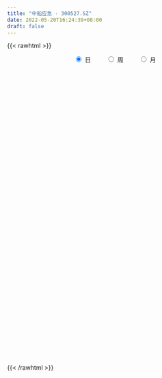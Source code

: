```yaml
---
title: "中船应急 - 300527.SZ"
date: 2022-05-20T16:24:39+08:00
draft: false
---
```

{{< rawhtml >}}
    <div style="text-align: center">
        <label style="padding: 1rem;"><input style="margin-right: .5rem" type="radio" name="period" value="D" checked onclick="period_change(this)">日</label>
        <label style="padding: 1rem;"><input style="margin-right: .5rem" type="radio" name="period" value="W" onclick="period_change(this)">周</label>
        <label style="padding: 1rem;"><input style="margin-right: .5rem" type="radio" name="period" value="M" onclick="period_change(this)">月</label>
    </div>
    <div id="chart" style="height: 700px;"></div> 
    <script type="text/javascript">
        const D_v = [158537.21,110092.96,150671.03,181411.88,141172.71,253473.24,197906.43,122071.88,116438.33,136199.61,140526.53,155583.15,134381.4,159241.99,135706.09,132761.85,144924.97,87195.95,67193.46,103650.14,194771.79,159782.62,267715.69,191867.09,273316.11,165696.26,134764.27,174484.16,247280.12,413099.27,263719.07,365114.9,268856.23,203860.09,173216.16,92841.04,124347.08,164864.93,102720.85,119090.78,96588.7,155313.51,117034.71,165255.62,129353.27,127553.72,89819.96,167273.31,122319.18,168734.8,516133.21,311048.0,435862.35,362812.82,311888.37,234576.95,156929.02,171556.05,194243.57,234063.07,153663.89,546474.9300000001,368308.99,299652.42,540278.46,411392.68,320493.72,351347.33,271026.31,281114.19,240429.41,275192.53,293632.72,306870.93,299071.71,697816.9300000001,492020.46,296154.42,371570.66,493482.49,628335.59,416444.94,413975.21,219683.84,198953.49,240200.67,327479.01,244914.3,156418.74,209665.14,115954.96,152274.24,120517.89,130251.68,147179.53,119433.47,137547.24,66716.33,109285.74,57596.22,73833.04,93988.77,69773.02,50521.61,58733.45,58373.02,55072.17,70260.01,61323.32,69525.29,48822.29,70456.28,80354.42,93566.7,109107.73,55795.7,62544.09,690076.17,1125634.3300000001,770563.61,543161.03,510768.64,508599.7,431371.89,311354.63,630784.34,589805.84,514635.1,329287.28,313620.34,313218.11,237544.63,470072.62,304210.96,346998.74,305284.64,266583.77,495531.02,281529.91,414197.44,283839.33,411337.17,292756.62,465227.87,393798.03,293778.01,224203.48,248514.21,252262.53,263096.96,281054.94,248800.37,149965.0,149762.32,154469.07,204179.79,87990.41,105690.25,583986.73,662566.76,337414.37,299518.88,255896.46,202097.4,326947.35,374197.16,461248.96,316305.75,393788.84,251046.24,348589.75,261379.71,209139.5,200815.46,159965.97,141774.84,204734.93,115889.15,135093.1,117700.28,89397.43,100037.47,107517.74,91560.82,119309.61,247338.99,155006.69,120411.38,133639.83,77018.78,86654.75,235739.27,147600.12,527905.83,322054.98,288451.78,230206.5,172217.71,163988.83,162792.75,151178.93,164594.83,170438.47,125237.69,119500.27,111745.79,157427.96,135387.22,130993.51,88762.7,101809.51,103660.67,109772.68,98105.05,93854.29,79534.28,76668.85,65554.39,69084.17,66911.65,73512.03,129015.53,126484.65,118006.48,269982.04,168183.79,158871.9,353059.33,190274.15,147946.3,125033.82,126875.12,162343.14,145975.19,105467.21,249267.28,174797.2,178333.26,114577.3,84990.82,84204.55,98542.43,120525.63,82447.17,67508.35,81227.83,76732.87,127169.88,99700.22,86321.56]
const D_histogram = [0.0,-0.0044544729,-0.0057328153,0.0033431913,-0.0038658058,0.0128643349,0.0182103282,0.0180137375,0.0079434084,0.0100248653,0.0138600378,0.0211080943,0.0243363894,0.0229123276,0.0230491614,0.0177356248,-0.0034939828,-0.0214724099,-0.0306972169,-0.0249601701,-0.0037201766,0.0114792714,0.0328995364,0.0340977136,0.0524046546,0.0548862867,0.0497400584,0.0437919191,0.0572983434,0.0866143607,0.0897139797,0.0951217133,0.063900004,0.0188496965,-0.0293649579,-0.052762503,-0.0840962053,-0.0956465956,-0.0965200254,-0.0853365367,-0.0746331189,-0.060798909,-0.0583270241,-0.0413201323,-0.0338373692,-0.0428245812,-0.0437354688,-0.0343378093,-0.0246305381,-0.0037139074,0.0377611399,0.0427194405,0.0659139444,0.07109265,0.0492296519,-0.0083321478,-0.0354550116,-0.0502930019,-0.0424987256,-0.0310415349,-0.0248382983,0.0243901837,0.0532774629,0.073523111,0.1183941229,0.15501795,0.1433560979,0.141281265,0.1105406092,0.0702122454,0.0468883728,0.0378911001,0.0312388101,0.0327156008,0.0270102042,0.063627571,0.0462117366,0.0059474054,-0.0101646849,-0.0000600027,0.0163746277,0.0052454169,-0.0462013551,-0.0773583315,-0.0907975584,-0.1056219001,-0.0973221958,-0.1085654166,-0.1146283407,-0.1353723882,-0.1415861187,-0.1546366832,-0.15051421,-0.1342247106,-0.1102189755,-0.1098256578,-0.1208115661,-0.1221240834,-0.1342571261,-0.1267031656,-0.1005352155,-0.0708629474,-0.0608098515,-0.0436585988,-0.0228579491,-0.0091045309,0.0091042428,0.0131758467,0.0119721356,0.0036687131,-0.000999634,-0.0050571153,0.008085101,0.0006679115,-0.0300972191,-0.0374389617,-0.0258001215,0.0909960225,0.2010023119,0.2622374171,0.275694242,0.2502126549,0.2132160833,0.1774755443,0.1395241012,0.1210036791,0.1006792611,0.0481512727,0.0253076389,0.0056168108,-0.0034203563,-0.0123184192,0.0004250621,-0.0026539077,0.0087680823,0.0044095369,-0.0108978637,0.0079646113,0.0134137854,0.0005668853,-0.0026538235,0.0073538044,-0.0093502181,0.0059636256,0.0207458026,0.0133127221,0.00571657,-0.0060638552,-0.0172828249,-0.0364568502,-0.0422979544,-0.0623539949,-0.0645991285,-0.0611593924,-0.0669609448,-0.0883088395,-0.0944679792,-0.0886543876,-0.034595912,0.0169522367,0.0386590189,0.0576665628,0.0502419003,0.0507754566,0.0484952533,0.0623293874,0.0796528168,0.0795664786,0.053074974,0.0323608116,0.0277670686,-0.0022830747,-0.0396883718,-0.0873105512,-0.1328974529,-0.1668579215,-0.1964760133,-0.202864827,-0.2194237627,-0.2058892608,-0.176923896,-0.1406782856,-0.1065543919,-0.0810499108,-0.0691201113,-0.0265995489,-0.0021733764,0.0089978997,0.024656848,0.0307643371,0.0400675232,0.0571764664,0.0698544148,0.1178600651,0.1271491979,0.1279874099,0.1308512184,0.1217727368,0.1054074235,0.0793489274,0.0426565195,-0.0052565308,-0.0538497406,-0.0733957717,-0.0716291448,-0.0717497483,-0.1067067387,-0.1097304844,-0.0948831897,-0.0745021481,-0.05218944,-0.0367366627,-0.0199281205,-0.021612645,-0.0194344609,-0.0161814482,-0.0187701676,-0.0114401761,-0.0091005075,-0.0042469942,0.005128282,0.0123673192,0.0287087362,0.0179244395,0.0429932325,0.051469488,0.0674913363,0.1051178438,0.1208885192,0.1161145387,0.0958964706,0.0553524652,0.0442729087,-0.0091239577,-0.0600593046,-0.1296191754,-0.1922326025,-0.1950793894,-0.1758261613,-0.1631130904,-0.1330959301,-0.1024375713,-0.0733891843,-0.046705392,-0.0227960393,-0.0037415926,0.0106413788,0.0347198364,0.052684868,0.0670326397]
const D_fast = [0.0,-0.0055680912,-0.0082796373,0.0016321671,-0.0065432815,0.0134029429,0.0233015182,0.0276083619,0.0195238849,0.0241115581,0.0314117401,0.0439368202,0.0532492126,0.0575532327,0.0634523569,0.0625727265,0.0404696232,0.0171230936,0.0002239824,-0.0002790134,0.020030936,0.0381002019,0.0677453509,0.0774679566,0.1088760612,0.125079265,0.1323680513,0.1373678918,0.165198902,0.2161685094,0.2416966233,0.2708847852,0.255638077,0.2153001935,0.1597442997,0.1231561288,0.0707983752,0.0353363361,0.0103328998,0.0001822544,-0.0077726075,-0.0091381248,-0.021247996,-0.0145711372,-0.0155477164,-0.0352410737,-0.0470858286,-0.0462726214,-0.0427229848,-0.0227348309,0.0281805014,0.0438186621,0.0834916522,0.1064435202,0.0968879351,0.0372430984,0.0012564817,-0.0261547591,-0.0289851641,-0.0252883571,-0.0252946951,0.0300313329,0.0722379778,0.1108644035,0.1853339462,0.2607122608,0.2848894332,0.3181349165,0.315029413,0.2922541106,0.2806523312,0.2811278335,0.2822852461,0.2919409369,0.2929880914,0.345512351,0.3396494506,0.3008719709,0.2822187093,0.2923083909,0.3128366782,0.3030188216,0.2400217108,0.1895251516,0.1533865351,0.1121567183,0.0961258736,0.0577412987,0.0230212894,-0.0315658551,-0.0731761153,-0.1248858506,-0.1583919299,-0.1756586081,-0.1792076169,-0.2062707136,-0.2474595135,-0.2793030517,-0.3250003759,-0.3491222068,-0.3480880605,-0.3361315293,-0.3412808963,-0.3350442932,-0.3199581308,-0.3084808453,-0.2879960109,-0.2806304454,-0.2788411226,-0.2862273668,-0.2911456224,-0.2964673825,-0.281303891,-0.2885541027,-0.326843538,-0.343545021,-0.3383562112,-0.1988110615,-0.0385541942,0.0882402652,0.1706206507,0.2076922273,0.2239996765,0.2326280236,0.2295576058,0.2412881034,0.2461335007,0.2056433305,0.1891266064,0.170839981,0.1609477248,0.1489700571,0.161819804,0.1580773572,0.1716913678,0.1684352066,0.1504033401,0.1712569679,0.1800595883,0.1673544096,0.1634702449,0.175316324,0.1562747469,0.173079497,0.1930481247,0.1889432247,0.1827762151,0.1694798261,0.1539401502,0.1256519123,0.1092363195,0.0735917802,0.0551968645,0.0433467526,0.020804964,-0.0226201406,-0.0523962751,-0.0687462804,-0.0233367829,0.032449425,0.0638209619,0.0972451466,0.1023809591,0.1156083796,0.1254519897,0.1548684706,0.1921051041,0.2119103856,0.1986876246,0.186063665,0.1884116892,0.1577907772,0.1104633871,0.04101357,-0.037797695,-0.1134726439,-0.192209739,-0.2493147595,-0.3207296359,-0.3586674492,-0.3739330584,-0.3728570194,-0.3653717237,-0.3601297202,-0.3654799486,-0.3296092734,-0.305726445,-0.292305694,-0.2704825337,-0.2566839603,-0.2373638934,-0.2059608336,-0.1758192815,-0.098348615,-0.0572721826,-0.0244371182,0.0111394949,0.0325041976,0.0424907401,0.0362694758,0.0102411978,-0.0389859852,-0.1010416302,-0.1389366041,-0.1550772634,-0.173135304,-0.2347689791,-0.2652253459,-0.2740988486,-0.272343344,-0.263077996,-0.2568093843,-0.2449828722,-0.252070558,-0.2547509891,-0.2555433385,-0.2628245998,-0.2583546523,-0.2582901106,-0.2544983459,-0.2438409992,-0.2335101321,-0.2099915311,-0.216294718,-0.1804776169,-0.1591339893,-0.1262393069,-0.0623333385,-0.0163405332,0.0079141208,0.0116701704,-0.0150357187,-0.015047048,-0.0707249038,-0.1366750769,-0.2386397415,-0.3493113192,-0.4009279535,-0.4256312657,-0.4536964674,-0.4569532897,-0.4519043237,-0.4412032327,-0.4261957885,-0.4079854456,-0.389866397,-0.3728230809,-0.3400646642,-0.3089284157,-0.277822484]
const D_slow = [0.0,-0.0011136182,-0.0025468221,-0.0017110242,-0.0026774757,0.000538608,0.0050911901,0.0095946244,0.0115804765,0.0140866929,0.0175517023,0.0228287259,0.0289128232,0.0346409051,0.0404031955,0.0448371017,0.043963606,0.0385955035,0.0309211993,0.0246811567,0.0237511126,0.0266209305,0.0348458145,0.043370243,0.0564714066,0.0701929783,0.0826279929,0.0935759727,0.1079005585,0.1295541487,0.1519826436,0.1757630719,0.1917380729,0.1964504971,0.1891092576,0.1759186318,0.1548945805,0.1309829316,0.1068529253,0.0855187911,0.0668605114,0.0516607841,0.0370790281,0.026748995,0.0182896527,0.0075835074,-0.0033503598,-0.0119348121,-0.0180924466,-0.0190209235,-0.0095806385,0.0010992216,0.0175777077,0.0353508702,0.0476582832,0.0455752462,0.0367114933,0.0241382429,0.0135135615,0.0057531777,-0.0004563968,0.0056411491,0.0189605148,0.0373412926,0.0669398233,0.1056943108,0.1415333353,0.1768536515,0.2044888038,0.2220418652,0.2337639584,0.2432367334,0.2510464359,0.2592253361,0.2659778872,0.2818847799,0.2934377141,0.2949245654,0.2923833942,0.2923683935,0.2964620505,0.2977734047,0.2862230659,0.2668834831,0.2441840935,0.2177786184,0.1934480695,0.1663067153,0.1376496301,0.1038065331,0.0684100034,0.0297508326,-0.0078777199,-0.0414338975,-0.0689886414,-0.0964450559,-0.1266479474,-0.1571789682,-0.1907432498,-0.2224190412,-0.247552845,-0.2652685819,-0.2804710448,-0.2913856945,-0.2971001817,-0.2993763145,-0.2971002538,-0.2938062921,-0.2908132582,-0.2898960799,-0.2901459884,-0.2914102672,-0.289388992,-0.2892220141,-0.2967463189,-0.3061060593,-0.3125560897,-0.2898070841,-0.2395565061,-0.1739971518,-0.1050735913,-0.0425204276,0.0107835932,0.0551524793,0.0900335046,0.1202844244,0.1454542396,0.1574920578,0.1638189675,0.1652231702,0.1643680811,0.1612884763,0.1613947419,0.1607312649,0.1629232855,0.1640256697,0.1613012038,0.1632923566,0.166645803,0.1667875243,0.1661240684,0.1679625195,0.165624965,0.1671158714,0.1723023221,0.1756305026,0.1770596451,0.1755436813,0.1712229751,0.1621087625,0.1515342739,0.1359457752,0.119795993,0.1045061449,0.0877659088,0.0656886989,0.0420717041,0.0199081072,0.0112591292,0.0154971883,0.0251619431,0.0395785838,0.0521390588,0.064832923,0.0769567363,0.0925390832,0.1124522874,0.132343907,0.1456126505,0.1537028534,0.1606446206,0.1600738519,0.1501517589,0.1283241211,0.0950997579,0.0533852776,0.0042662742,-0.0464499325,-0.1013058732,-0.1527781884,-0.1970091624,-0.2321787338,-0.2588173318,-0.2790798095,-0.2963598373,-0.3030097245,-0.3035530686,-0.3013035937,-0.2951393817,-0.2874482974,-0.2774314166,-0.2631373,-0.2456736963,-0.21620868,-0.1844213806,-0.1524245281,-0.1197117235,-0.0892685393,-0.0629166834,-0.0430794515,-0.0324153217,-0.0337294544,-0.0471918895,-0.0655408325,-0.0834481186,-0.1013855557,-0.1280622404,-0.1554948615,-0.1792156589,-0.1978411959,-0.2108885559,-0.2200727216,-0.2250547517,-0.230457913,-0.2353165282,-0.2393618903,-0.2440544322,-0.2469144762,-0.2491896031,-0.2502513516,-0.2489692812,-0.2458774513,-0.2387002673,-0.2342191574,-0.2234708493,-0.2106034773,-0.1937306432,-0.1674511823,-0.1372290525,-0.1082004178,-0.0842263002,-0.0703881839,-0.0593199567,-0.0616009461,-0.0766157723,-0.1090205661,-0.1570787167,-0.2058485641,-0.2498051044,-0.290583377,-0.3238573595,-0.3494667524,-0.3678140485,-0.3794903965,-0.3851894063,-0.3861248044,-0.3834644597,-0.3747845006,-0.3616132836,-0.3448551237]
const D_data = [['2021-05-11', 8.5828, 8.8123, 8.5529, 8.8323],['2021-05-12', 8.7525, 8.7425, 8.6327, 8.8024],['2021-05-13', 8.6826, 8.7624, 8.6427, 8.9421],['2021-05-14', 8.7624, 8.9121, 8.6726, 8.992],['2021-05-17', 8.9121, 8.7125, 8.7026, 9.0419],['2021-05-18', 8.7026, 9.0419, 8.6427, 9.1517],['2021-05-19', 9.0119, 8.972, 8.9421, 9.2415],['2021-05-20', 8.9121, 8.9321, 8.8622, 9.0918],['2021-05-21', 8.982, 8.7924, 8.7325, 9.0119],['2021-05-24', 8.8822, 8.9321, 8.8423, 9.1018],['2021-05-25', 8.9022, 8.982, 8.7824, 9.0718],['2021-05-26', 8.982, 9.0718, 8.9421, 9.1716],['2021-05-27', 9.0618, 9.0718, 9.002, 9.1117],['2021-05-28', 9.0618, 9.0419, 9.002, 9.2215],['2021-05-31', 9.0119, 9.0818, 8.8622, 9.1117],['2021-06-01', 9.0519, 9.0219, 8.982, 9.1916],['2021-06-02', 8.992, 8.7624, 8.6926, 9.0419],['2021-06-03', 8.7924, 8.6926, 8.6826, 8.8423],['2021-06-04', 8.6826, 8.7125, 8.6527, 8.7824],['2021-06-07', 8.7225, 8.8722, 8.7026, 9.0119],['2021-06-08', 8.8622, 9.1317, 8.8024, 9.1816],['2021-06-09', 9.1517, 9.1616, 9.0319, 9.2215],['2021-06-10', 9.1317, 9.3612, 9.0718, 9.5209],['2021-06-11', 9.2814, 9.2016, 9.1716, 9.4411],['2021-06-15', 9.1417, 9.5109, 9.0419, 9.6606],['2021-06-16', 9.461, 9.4211, 9.3413, 9.5808],['2021-06-17', 9.3912, 9.3712, 9.2215, 9.5309],['2021-06-18', 9.3113, 9.3812, 9.2814, 9.6107],['2021-06-21', 9.3413, 9.7006, 9.3313, 9.7205],['2021-06-22', 9.6507, 10.0898, 9.491, 10.4291],['2021-06-23', 9.9401, 9.9401, 9.8503, 10.1397],['2021-06-24', 9.9201, 10.0898, 9.8802, 10.469],['2021-06-25', 9.96, 9.6507, 9.5209, 9.98],['2021-06-28', 9.3313, 9.3313, 9.2016, 9.4211],['2021-06-29', 9.3413, 9.0618, 9.002, 9.4211],['2021-06-30', 9.0718, 9.1716, 9.0618, 9.2115],['2021-07-01', 9.1916, 8.8922, 8.8922, 9.2415],['2021-07-02', 9.1716, 8.972, 8.9521, 9.4111],['2021-07-05', 8.7525, 9.0119, 8.7026, 9.0419],['2021-07-06', 8.982, 9.1317, 8.8922, 9.2315],['2021-07-07', 9.0818, 9.1317, 9.0319, 9.2115],['2021-07-08', 9.0818, 9.1916, 9.0718, 9.3612],['2021-07-09', 9.1317, 9.0519, 9.0119, 9.1417],['2021-07-12', 9.1616, 9.2515, 9.1417, 9.3213],['2021-07-13', 9.2515, 9.1716, 9.0319, 9.2714],['2021-07-14', 9.0818, 8.9321, 8.9022, 9.1217],['2021-07-15', 8.9022, 8.972, 8.8423, 9.0718],['2021-07-16', 8.9321, 9.0918, 8.8024, 9.2115],['2021-07-19', 9.0818, 9.1217, 9.0419, 9.1916],['2021-07-20', 9.0618, 9.3313, 9.0419, 9.3313],['2021-07-21', 9.95, 9.77, 9.68, 10.25],['2021-07-22', 9.68, 9.47, 9.45, 9.95],['2021-07-23', 9.52, 9.82, 9.42, 10.12],['2021-07-26', 9.9, 9.73, 9.64, 10.09],['2021-07-27', 9.71, 9.4, 9.3, 9.78],['2021-07-28', 9.33, 8.76, 8.63, 9.4],['2021-07-29', 8.87, 8.9, 8.78, 9.01],['2021-07-30', 8.87, 8.91, 8.76, 8.99],['2021-08-02', 8.88, 9.14, 8.77, 9.2],['2021-08-03', 9.08, 9.21, 9.04, 9.5],['2021-08-04', 9.21, 9.17, 9.15, 9.35],['2021-08-05', 9.27, 9.86, 9.23, 10.08],['2021-08-06', 9.79, 9.85, 9.69, 10.13],['2021-08-09', 9.82, 9.93, 9.75, 10.12],['2021-08-10', 9.93, 10.5, 9.85, 10.76],['2021-08-11', 10.48, 10.74, 10.34, 10.79],['2021-08-12', 10.62, 10.34, 10.26, 10.68],['2021-08-13', 10.44, 10.56, 10.34, 10.96],['2021-08-16', 10.42, 10.24, 10.14, 10.73],['2021-08-17', 10.31, 10.03, 9.97, 10.43],['2021-08-18', 10.03, 10.15, 9.93, 10.36],['2021-08-19', 10.15, 10.31, 9.97, 10.51],['2021-08-20', 10.3, 10.36, 10.01, 10.64],['2021-08-23', 10.34, 10.51, 10.26, 10.66],['2021-08-24', 10.56, 10.47, 10.01, 10.56],['2021-08-25', 10.54, 11.16, 10.26, 11.5],['2021-08-26', 10.88, 10.62, 10.55, 11.03],['2021-08-27', 10.48, 10.24, 10.2, 10.67],['2021-08-30', 10.33, 10.43, 10.28, 10.95],['2021-08-31', 10.51, 10.78, 10.21, 11.17],['2021-09-01', 10.79, 10.98, 10.61, 11.46],['2021-09-02', 10.82, 10.7, 10.38, 10.9],['2021-09-03', 10.47, 10.05, 9.97, 10.67],['2021-09-06', 10.07, 10.07, 9.83, 10.1],['2021-09-07', 10.04, 10.14, 9.93, 10.18],['2021-09-08', 10.11, 10.0, 9.99, 10.25],['2021-09-09', 9.92, 10.22, 9.86, 10.33],['2021-09-10', 10.12, 9.91, 9.88, 10.18],['2021-09-13', 9.84, 9.86, 9.76, 10.03],['2021-09-14', 9.83, 9.52, 9.49, 9.94],['2021-09-15', 9.55, 9.53, 9.41, 9.6],['2021-09-16', 9.55, 9.28, 9.28, 9.66],['2021-09-17', 9.33, 9.35, 9.13, 9.43],['2021-09-22', 9.13, 9.44, 9.12, 9.59],['2021-09-23', 9.46, 9.54, 9.41, 9.62],['2021-09-24', 9.5, 9.21, 9.21, 9.54],['2021-09-27', 9.3, 8.93, 8.71, 9.34],['2021-09-28', 8.93, 8.9, 8.87, 9.02],['2021-09-29', 8.8, 8.6, 8.52, 8.88],['2021-09-30', 8.65, 8.7, 8.65, 8.78],['2021-10-08', 8.72, 8.9, 8.72, 9.08],['2021-10-11', 8.92, 8.99, 8.85, 9.1],['2021-10-12', 8.95, 8.76, 8.67, 8.95],['2021-10-13', 8.79, 8.84, 8.67, 8.86],['2021-10-14', 8.84, 8.92, 8.79, 8.94],['2021-10-15', 8.88, 8.87, 8.84, 9.0],['2021-10-18', 8.87, 8.97, 8.84, 8.99],['2021-10-19', 8.96, 8.82, 8.79, 8.96],['2021-10-20', 8.83, 8.73, 8.65, 8.83],['2021-10-21', 8.71, 8.58, 8.56, 8.77],['2021-10-22', 8.57, 8.55, 8.54, 8.74],['2021-10-25', 8.47, 8.49, 8.26, 8.51],['2021-10-26', 8.49, 8.69, 8.42, 8.72],['2021-10-27', 8.65, 8.41, 8.39, 8.83],['2021-10-28', 8.3, 7.96, 7.92, 8.37],['2021-10-29', 8.01, 8.08, 7.88, 8.09],['2021-11-01', 8.11, 8.26, 8.1, 8.33],['2021-11-02', 8.31, 9.91, 8.31, 9.91],['2021-11-03', 10.01, 10.52, 9.71, 10.94],['2021-11-04', 10.17, 10.53, 10.11, 10.74],['2021-11-05', 10.52, 10.33, 10.21, 10.62],['2021-11-08', 9.99, 10.01, 9.75, 10.23],['2021-11-09', 10.02, 9.88, 9.83, 10.15],['2021-11-10', 9.86, 9.86, 9.61, 10.07],['2021-11-11', 9.73, 9.77, 9.62, 9.83],['2021-11-12', 9.84, 9.98, 9.59, 10.3],['2021-11-15', 10.0, 9.96, 9.95, 10.52],['2021-11-16', 9.97, 9.44, 9.4, 10.12],['2021-11-17', 9.4, 9.66, 9.3, 9.71],['2021-11-18', 9.6, 9.62, 9.56, 9.91],['2021-11-19', 9.78, 9.7, 9.62, 9.89],['2021-11-22', 9.78, 9.67, 9.59, 9.85],['2021-11-23', 9.67, 9.97, 9.57, 10.12],['2021-11-24', 9.97, 9.82, 9.78, 10.16],['2021-11-25', 9.75, 10.05, 9.72, 10.09],['2021-11-26', 9.98, 9.9, 9.89, 10.27],['2021-11-29', 9.63, 9.73, 9.55, 10.04],['2021-11-30', 9.7, 10.19, 9.69, 10.3],['2021-12-01', 10.11, 10.12, 10.0, 10.23],['2021-12-02', 10.04, 9.9, 9.88, 10.58],['2021-12-03', 9.84, 10.0, 9.84, 10.29],['2021-12-06', 9.9, 10.21, 9.66, 10.48],['2021-12-07', 10.15, 9.88, 9.78, 10.29],['2021-12-08', 9.94, 10.3, 9.78, 10.5],['2021-12-09', 10.35, 10.41, 10.16, 10.58],['2021-12-10', 10.28, 10.19, 10.06, 10.37],['2021-12-13', 10.13, 10.18, 10.03, 10.26],['2021-12-14', 10.2, 10.1, 10.02, 10.34],['2021-12-15', 10.0, 10.06, 9.97, 10.38],['2021-12-16', 10.03, 9.88, 9.85, 10.14],['2021-12-17', 9.91, 9.97, 9.83, 10.35],['2021-12-20', 9.92, 9.7, 9.66, 10.11],['2021-12-21', 9.74, 9.83, 9.62, 9.84],['2021-12-22', 9.77, 9.87, 9.66, 9.87],['2021-12-23', 9.85, 9.71, 9.7, 9.91],['2021-12-24', 9.74, 9.39, 9.3, 9.75],['2021-12-27', 9.36, 9.44, 9.31, 9.49],['2021-12-28', 9.43, 9.52, 9.37, 9.53],['2021-12-29', 9.9, 10.24, 9.84, 10.34],['2021-12-30', 10.12, 10.49, 10.06, 10.86],['2021-12-31', 10.78, 10.34, 10.34, 10.79],['2022-01-04', 10.4, 10.46, 10.38, 10.66],['2022-01-05', 10.51, 10.21, 10.06, 10.58],['2022-01-06', 10.19, 10.34, 10.1, 10.45],['2022-01-07', 10.32, 10.35, 10.22, 10.67],['2022-01-10', 10.35, 10.64, 10.23, 10.76],['2022-01-11', 10.5, 10.84, 10.49, 10.88],['2022-01-12', 10.75, 10.75, 10.56, 10.88],['2022-01-13', 10.88, 10.42, 10.11, 10.95],['2022-01-14', 10.28, 10.42, 10.25, 10.67],['2022-01-17', 10.5, 10.6, 10.2, 10.73],['2022-01-18', 10.56, 10.22, 10.13, 10.58],['2022-01-19', 10.11, 9.95, 9.81, 10.25],['2022-01-20', 10.01, 9.56, 9.52, 10.01],['2022-01-21', 9.56, 9.26, 9.22, 9.63],['2022-01-24', 9.26, 9.08, 9.03, 9.37],['2022-01-25', 9.11, 8.82, 8.81, 9.4],['2022-01-26', 8.95, 8.85, 8.75, 8.95],['2022-01-27', 8.75, 8.48, 8.45, 8.87],['2022-01-28', 8.53, 8.66, 8.49, 8.81],['2022-02-07', 8.9, 8.79, 8.72, 8.94],['2022-02-08', 8.79, 8.9, 8.73, 8.92],['2022-02-09', 8.91, 8.93, 8.88, 8.98],['2022-02-10', 8.93, 8.87, 8.82, 8.95],['2022-02-11', 8.88, 8.7, 8.61, 8.89],['2022-02-14', 8.66, 9.15, 8.65, 9.5],['2022-02-15', 9.0, 9.05, 8.92, 9.08],['2022-02-16', 8.96, 8.94, 8.83, 8.97],['2022-02-17', 8.88, 9.04, 8.86, 9.16],['2022-02-18', 8.96, 8.96, 8.87, 8.97],['2022-02-21', 8.94, 9.03, 8.94, 9.06],['2022-02-22', 9.12, 9.2, 9.09, 9.48],['2022-02-23', 9.03, 9.24, 9.03, 9.32],['2022-02-24', 9.21, 9.89, 9.16, 10.11],['2022-02-25', 9.6, 9.63, 9.45, 9.72],['2022-02-28', 9.76, 9.63, 9.6, 10.09],['2022-03-01', 9.5, 9.75, 9.41, 9.88],['2022-03-02', 9.7, 9.67, 9.57, 9.82],['2022-03-03', 9.71, 9.59, 9.53, 9.75],['2022-03-04', 9.5, 9.42, 9.35, 9.68],['2022-03-07', 9.4, 9.16, 9.1, 9.54],['2022-03-08', 9.21, 8.8, 8.72, 9.26],['2022-03-09', 8.87, 8.5, 8.09, 8.89],['2022-03-10', 8.66, 8.62, 8.59, 8.77],['2022-03-11', 8.58, 8.77, 8.45, 8.78],['2022-03-14', 8.69, 8.68, 8.66, 8.97],['2022-03-15', 8.7, 8.06, 8.05, 8.71],['2022-03-16', 8.24, 8.25, 7.85, 8.3],['2022-03-17', 8.41, 8.4, 8.32, 8.54],['2022-03-18', 8.33, 8.47, 8.31, 8.52],['2022-03-21', 8.4, 8.53, 8.38, 8.55],['2022-03-22', 8.53, 8.48, 8.43, 8.63],['2022-03-23', 8.49, 8.53, 8.42, 8.64],['2022-03-24', 8.46, 8.29, 8.28, 8.47],['2022-03-25', 8.31, 8.29, 8.28, 8.51],['2022-03-28', 8.21, 8.27, 8.05, 8.31],['2022-03-29', 8.3, 8.15, 8.1, 8.37],['2022-03-30', 8.16, 8.24, 8.13, 8.26],['2022-03-31', 8.24, 8.16, 8.15, 8.27],['2022-04-01', 8.15, 8.17, 8.08, 8.2],['2022-04-06', 8.17, 8.23, 8.15, 8.27],['2022-04-07', 8.22, 8.22, 8.13, 8.45],['2022-04-08', 8.24, 8.38, 8.17, 8.43],['2022-04-11', 8.36, 8.04, 7.99, 8.36],['2022-04-12', 7.97, 8.52, 7.91, 9.0],['2022-04-13', 8.53, 8.41, 8.37, 8.63],['2022-04-14', 8.43, 8.59, 8.43, 8.75],['2022-04-15', 8.46, 9.05, 8.45, 9.3],['2022-04-18', 8.8, 8.99, 8.73, 9.07],['2022-04-19', 8.89, 8.84, 8.67, 8.96],['2022-04-20', 8.8, 8.65, 8.64, 8.9],['2022-04-21', 8.6, 8.28, 8.22, 8.75],['2022-04-22', 8.31, 8.54, 8.2, 8.88],['2022-04-25', 8.25, 7.84, 7.82, 8.35],['2022-04-26', 7.81, 7.55, 7.5, 7.99],['2022-04-27', 7.0, 6.9, 6.09, 7.03],['2022-04-28', 6.82, 6.48, 6.4, 6.9],['2022-04-29', 6.56, 6.87, 6.53, 6.97],['2022-05-05', 6.89, 7.01, 6.81, 7.13],['2022-05-06', 6.88, 6.84, 6.8, 7.0],['2022-05-09', 6.78, 7.01, 6.78, 7.15],['2022-05-10', 6.96, 7.04, 6.9, 7.07],['2022-05-11', 7.08, 7.06, 7.04, 7.25],['2022-05-12', 7.0, 7.08, 6.98, 7.18],['2022-05-13', 7.11, 7.1, 7.04, 7.16],['2022-05-16', 7.13, 7.09, 7.05, 7.22],['2022-05-17', 7.08, 7.07, 7.0, 7.12],['2022-05-18', 7.1, 7.26, 7.07, 7.33],['2022-05-19', 7.14, 7.28, 7.1, 7.33],['2022-05-20', 7.35, 7.32, 7.23, 7.39]]
const W_v = [157960.86,286427.68,155426.32,105794.91,128617.95,138217.41,141873.2,118791.17,203908.6,198887.68,107408.26,325281.36,848405.2000000001,581896.8200000001,273668.13,242994.0,159804.3,151940.59,153282.49,111667.68,97386.34,86280.1,66118.7,52854.65,51291.37,29288.14,41420.9,46059.76,49392.21,43508.27,111473.38,21849.3,8539.94,129641.97,63004.51,188160.38,118740.23,205045.77,161006.84,142045.13,165669.52,156565.07,41995.35,86168.79,60288.72,78554.92,108275.76,89721.16,191964.5,135416.75,261179.31,173052.33,177903.19,177107.85,210703.66,269928.77,356121.62,311671.14,197381.17,177488.92,1904273.0,1788229.3199999998,1388007.8599999999,633080.04,752695.66,730710.99,799656.51,766002.9700000001,735757.1899999999,825751.6,638511.6799999999,390053.01,450319.42,299364.62,324254.59,277424.09,345020.58,699900.2999999999,328023.35,234252.35,181299.11,373694.08,955133.8800000001,1073420.8500000001,1172405.24,1346390.0800000001,767741.5699999999,2830570.54,2385875.9500000002,3452949.4800000004,2494060.02,1417677.7,426523.43,1780624.29,1438535.04,1212733.5,1096745.5800000001,889828.88,787080.8500000001,758489.8099999999,816764.1699999999,2713093.3300000001,2100218.29,2308976.75,1379504.22,1426935.79,1270189.3700000001,1651735.3599999999,1566003.9700000002,2473813.25,1975747.1699999999,1041254.2999999999,766290.1599999999,772975.5,83891.93,391754.9,653997.47,525902.0399999999,453751.14,493823.74,351883.4399999999,582448.87,598325.42,553502.34,459119.25,612518.02,286288.47,321498.65,1430288.9300000002,627047.7400000001,569268.05,896481.7499999999,558040.62,1035057.48,1368463.04,693199.5900000001,730198.5900000001,510569.9,440483.79,843064.8399999999,949077.72,533980.23,877488.55,435944.11,227649.2,645354.87,590289.78,207059.74,349527.14,267250.93,489220.11,316879.26,1032473.87,1855087.9299999999,1918679.8299999998,1737827.1000000001,1053331.9199999999,1349779.1600000001,1599859.3299999998,1248226.8099999998,1399624.6499999999,2124675.0,2429354.98,1115682.3500000001,2000103.7399999998,2070879.6899999999,1058546.96,3681722.3999999994,2688141.1399999997,2406790.23,2150435.1400000001,1484853.01,1295916.45,1881732.78,1257410.6199999999,1209811.3400000001,908947.2400000001,1039689.95,793237.2000000001,1288047.4300000002,1232946.99,736777.41,577412.6,478343.98,226521.3,180556.32,632452.3800000001,489311.09,381427.64,605779.2,481085.91,550047.7000000001,767061.1499999999,599539.0600000001,999337.0900000001,491570.99,252863.59,712529.62,831062.5899999999,725932.6800000001,567782.3200000001,917787.33,748260.8,1558069.5899999999,759129.3,590748.55,679255.88,1554097.54,1237763.21,1496754.45,1923164.6099999999,1361395.1599999999,2091934.45,2323808.8899999997,1231231.3100000001,754830.9700000001,396864.6799999999,371145.53,73833.04,331389.8700000001,305003.08,409280.83,3191979.2300000004,2392879.1999999997,2060566.6699999999,1664111.5899999999,1741681.47,1856897.7000000002,1269132.1199999999,907176.55,1777648.52,1084460.0899999999,1796586.9500000002,1179890.3899999999,715192.3,507823.07,733415.67,1319954.95,1017657.5699999999,730950.1899999999,624317.1799999999,507202.2,357753.34,329012.21,1068103.54,752472.5299999999,853840.1400000001,199568.12,453228.13,471152.36]
const W_histogram = [0.0,0.00234849,-0.0695898097,-0.0896969903,-0.1113628719,-0.1248814365,-0.0933011507,-0.0792754212,-0.0354532685,-0.0044257366,0.0068891384,0.0603653538,0.2391859573,0.3595834199,0.4661491131,0.5241092298,0.503005357,0.527100314,0.4358703568,0.352797362,0.2656114239,0.1848478352,0.1310929321,0.0621582189,-0.0003872238,-0.0512704858,-0.1149193655,-0.1617962823,-0.1596989423,-0.1784267175,-0.2135158399,-0.2390605859,-0.2399295638,-0.1837242345,-0.1265460593,-0.0704587544,-0.049775526,0.0529688766,0.1270188811,0.1395752594,0.1700928475,0.0979445333,0.0066854352,-0.0608507951,-0.1273249794,-0.1654908014,-0.2245001465,-0.2809199843,-0.4077810969,-0.5258202467,-0.5474063813,-0.5467209109,-0.5054409187,-0.4887537594,-0.4533481497,-0.5111450632,-0.5014963238,-0.4937303653,-0.4652388261,-0.4163277584,-0.2351711214,-0.0926667919,0.0038206318,0.0397677012,0.0218691918,-0.0028590331,-0.0208840411,-0.010708835,0.0033139789,0.0492680828,0.0503713428,0.0492151649,0.0714163238,0.0760558294,0.0862150635,0.0900300194,0.1251756863,0.1633062409,0.1658241121,0.158229566,0.1576465988,0.1702044767,0.2196149969,0.270270918,0.2936172736,0.343353341,0.3687089818,0.5914943524,0.9425541797,0.9878639109,1.012439137,0.8122046576,0.6267962053,0.5007335208,0.3332039289,0.2251810656,0.1438679348,-0.0620375367,-0.1535129919,-0.1947582408,-0.2442826791,-0.0615879318,-0.0560284898,0.0147597894,0.048167875,-0.0296894686,-0.0635937289,-0.0438207479,-0.0161847844,0.0831185929,0.1467949446,0.1386089987,0.1147930492,-0.0331128769,-0.143970357,-0.2260989141,-0.3389048282,-0.3980100753,-0.4436572844,-0.4411593001,-0.4394616947,-0.3876646872,-0.3222269526,-0.2834185991,-0.2391215923,-0.2014386707,-0.1898009729,-0.1405288651,-0.0661081919,-0.0401873745,-0.0280891254,-0.1022973762,-0.1570503571,-0.1333354904,-0.1951204491,-0.1838858692,-0.2003037938,-0.2563044482,-0.2832747464,-0.2657902535,-0.206738776,-0.1822174968,-0.110150181,-0.104159305,-0.079154986,-0.0312639375,-0.0249655491,-0.0112503605,0.0140591782,0.0255318342,0.0448710527,0.0718411125,0.1370523777,0.2288642584,0.2511382056,0.3032323906,0.2674213147,0.276493855,0.2775696597,0.2665752296,0.2823755165,0.2969376612,0.2073859458,0.1555126167,0.1665578749,0.3262682333,0.4566773861,0.4895086029,0.3876458961,0.2281074454,0.1249738889,0.0253713725,-0.0541164487,-0.0740316716,-0.1171771023,-0.168531274,-0.2429694948,-0.279021083,-0.2910331691,-0.303239046,-0.3346187538,-0.3475862711,-0.3736555741,-0.4197265672,-0.4240168317,-0.3728997042,-0.3162745686,-0.2444302906,-0.2127472068,-0.1475450167,-0.0962604361,-0.077827884,-0.0317313517,0.0191749942,0.0550930274,0.0573167156,0.0789409592,0.1196823631,0.1362507402,0.1600503291,0.1498258551,0.1707050158,0.1898441739,0.2121939405,0.1743889007,0.1488764087,0.1295140284,0.1586519362,0.1117537312,0.1374640136,0.192344743,0.2041195381,0.192899298,0.1629475058,0.125644755,0.0586002489,0.0030986276,-0.0658782485,-0.0942245802,-0.1100818181,-0.1355360951,-0.1749349904,-0.0470259894,0.0132244145,0.03234639,0.0552462125,0.0728057862,0.091675344,0.0840026124,0.0369300873,0.0651870089,0.0790405156,0.0867889275,0.0116110638,-0.0758910073,-0.125514374,-0.1344688049,-0.0909916049,-0.072882577,-0.0995367911,-0.1302874332,-0.1540385666,-0.1679773248,-0.1535925004,-0.0925028856,-0.0804360421,-0.1735734458,-0.2227118393,-0.2226818619,-0.1938808432]
const W_fast = [0.0,0.0029356125,-0.0864001396,-0.1289315678,-0.1784381674,-0.2231770911,-0.214922093,-0.2207152188,-0.1857563832,-0.1558352854,-0.1427981258,-0.074230572,0.1643865209,0.3746798384,0.5977828099,0.7867702341,0.8914177005,1.0472877361,1.065025368,1.0701517137,1.0493686316,1.0148170017,0.9938353316,0.9404401731,0.8777979245,0.8140970411,0.72171832,0.6343923326,0.596564937,0.5332304825,0.4447624,0.3594525075,0.2986011387,0.3088754094,0.3344170698,0.3728896861,0.381129033,0.4971156548,0.6029203795,0.6503705726,0.7234113726,0.6757491918,0.5861614525,0.5034125233,0.4051070943,0.3255685718,0.2104341902,0.0837843563,-0.1450220305,-0.394516242,-0.5529539719,-0.6889487293,-0.7740289668,-0.8795302472,-0.957461675,-1.1430448543,-1.2587701958,-1.3744368287,-1.462254996,-1.5174258679,-1.3950620112,-1.2757243798,-1.1782817981,-1.1323928034,-1.1448240148,-1.170266998,-1.1935130162,-1.1860150189,-1.1711637102,-1.1128925857,-1.0991964899,-1.0880488766,-1.0479936368,-1.0243401738,-0.9926271738,-0.9663047131,-0.8998651247,-0.8209080098,-0.7769341106,-0.7449712652,-0.7061425828,-0.6510335856,-0.5467193162,-0.4284956656,-0.3317449916,-0.196170589,-0.0786377028,0.292021256,0.8787196282,1.1709953371,1.4486803474,1.4514970324,1.4227876314,1.4219083272,1.3376797175,1.2859521206,1.2406059735,1.0191911178,0.8893374147,0.7994026055,0.6888074974,0.8561052618,0.8476575813,0.9221358079,0.9675858623,0.8823061515,0.8325034589,0.841321253,0.8649110204,0.9849940459,1.0853691337,1.1118354375,1.1167177503,0.960533605,0.8136835356,0.67503025,0.4774981289,0.3188903629,0.1623288328,0.054536992,-0.0536308262,-0.0987499906,-0.1138689941,-0.1459152904,-0.1613986816,-0.1740754277,-0.2098879731,-0.1957480817,-0.1378544564,-0.1219804827,-0.1169045148,-0.2166871097,-0.3107026799,-0.3203216858,-0.4308867568,-0.4656236442,-0.5321175173,-0.6521942837,-0.7499832685,-0.7989463389,-0.7915795555,-0.8126126505,-0.7680828799,-0.7881318302,-0.7829162576,-0.7428411935,-0.7427841924,-0.7318815939,-0.7030572606,-0.6852016461,-0.6546446645,-0.6097143265,-0.5102399669,-0.3612120216,-0.276153523,-0.1482512403,-0.1172069876,-0.0390109835,0.031457236,0.0871066134,0.1735007795,0.2622973395,0.2245921105,0.2115969356,0.2642816625,0.5055590792,0.7501375786,0.9053459461,0.9003947133,0.7978831239,0.7259930397,0.6327333664,0.539716433,0.5012932922,0.428853586,0.3353665958,0.2001860012,0.0943791422,0.0096087639,-0.0784068745,-0.1934412708,-0.2933053559,-0.4127885524,-0.5637911873,-0.6740856598,-0.7161934583,-0.7386369648,-0.7279002594,-0.7494039773,-0.7210880415,-0.6938685699,-0.6948929888,-0.6567292944,-0.6010291999,-0.5513379099,-0.5347850428,-0.4934255594,-0.4227635647,-0.3721325026,-0.3083203314,-0.2810883416,-0.2175329269,-0.1509327254,-0.0755344737,-0.0697422882,-0.0580356781,-0.0450195513,0.0237813406,0.0048215683,0.0648978542,0.1678647693,0.230669449,0.2676740334,0.2784591176,0.2725675555,0.2201731116,0.1654461472,0.079999709,0.0280972323,-0.0152804602,-0.0746187609,-0.1577514039,-0.0415989001,0.0219576074,0.0491661804,0.085877556,0.1216385762,0.1634269701,0.1767548915,0.1389148882,0.1834685621,0.2170821976,0.2465278414,0.1742527437,0.0677779207,-0.0132240394,-0.0557956715,-0.0350663728,-0.0351779892,-0.086716401,-0.1500389015,-0.2122996764,-0.2682327659,-0.2922460666,-0.2542821732,-0.2623243403,-0.3988551054,-0.5036714587,-0.5593119468,-0.5789811389]
const W_slow = [0.0,0.0005871225,-0.0168103299,-0.0392345775,-0.0670752955,-0.0982956546,-0.1216209423,-0.1414397976,-0.1503031147,-0.1514095488,-0.1496872642,-0.1345959258,-0.0747994364,0.0150964185,0.1316336968,0.2626610042,0.3884123435,0.520187422,0.6291550112,0.7173543517,0.7837572077,0.8299691665,0.8627423995,0.8782819542,0.8781851483,0.8653675269,0.8366376855,0.7961886149,0.7562638793,0.7116572,0.65827824,0.5985130935,0.5385307025,0.4925996439,0.4609631291,0.4433484405,0.430904559,0.4441467781,0.4759014984,0.5107953132,0.5533185251,0.5778046585,0.5794760173,0.5642633185,0.5324320736,0.4910593733,0.4349343367,0.3647043406,0.2627590664,0.1313040047,-0.0055475906,-0.1422278184,-0.268588048,-0.3907764879,-0.5041135253,-0.6318997911,-0.757273872,-0.8807064634,-0.9970161699,-1.1010981095,-1.1598908899,-1.1830575878,-1.1821024299,-1.1721605046,-1.1666932066,-1.1674079649,-1.1726289752,-1.1753061839,-1.1744776892,-1.1621606685,-1.1495678328,-1.1372640415,-1.1194099606,-1.1003960032,-1.0788422374,-1.0563347325,-1.0250408109,-0.9842142507,-0.9427582227,-0.9032008312,-0.8637891815,-0.8212380623,-0.7663343131,-0.6987665836,-0.6253622652,-0.53952393,-0.4473466845,-0.2994730964,-0.0638345515,0.1831314262,0.4362412105,0.6392923749,0.7959914262,0.9211748064,1.0044757886,1.060771055,1.0967380387,1.0812286545,1.0428504065,0.9941608463,0.9330901766,0.9176931936,0.9036860711,0.9073760185,0.9194179873,0.9119956201,0.8960971879,0.8851420009,0.8810958048,0.901875453,0.9385741892,0.9732264388,1.0019247011,0.9936464819,0.9576538926,0.9011291641,0.8164029571,0.7169004382,0.6059861172,0.4956962921,0.3858308685,0.2889146966,0.2083579585,0.1375033087,0.0777229106,0.027363243,-0.0200870002,-0.0552192165,-0.0717462645,-0.0817931081,-0.0888153895,-0.1143897335,-0.1536523228,-0.1869861954,-0.2357663077,-0.281737775,-0.3318137234,-0.3958898355,-0.4667085221,-0.5331560855,-0.5848407795,-0.6303951537,-0.6579326989,-0.6839725252,-0.7037612717,-0.711577256,-0.7178186433,-0.7206312334,-0.7171164389,-0.7107334803,-0.6995157171,-0.681555439,-0.6472923446,-0.59007628,-0.5272917286,-0.4514836309,-0.3846283023,-0.3155048385,-0.2461124236,-0.1794686162,-0.1088747371,-0.0346403218,0.0172061647,0.0560843189,0.0977237876,0.1792908459,0.2934601925,0.4158373432,0.5127488172,0.5697756786,0.6010191508,0.6073619939,0.5938328817,0.5753249638,0.5460306882,0.5038978697,0.443155496,0.3734002253,0.300641933,0.2248321715,0.141177483,0.0542809153,-0.0391329783,-0.1440646201,-0.250068828,-0.3432937541,-0.4223623962,-0.4834699689,-0.5366567706,-0.5735430247,-0.5976081338,-0.6170651048,-0.6249979427,-0.6202041941,-0.6064309373,-0.5921017584,-0.5723665186,-0.5424459278,-0.5083832428,-0.4683706605,-0.4309141967,-0.3882379428,-0.3407768993,-0.2877284142,-0.244131189,-0.2069120868,-0.1745335797,-0.1348705956,-0.1069321629,-0.0725661595,-0.0244799737,0.0265499108,0.0747747353,0.1155116118,0.1469228005,0.1615728627,0.1623475196,0.1458779575,0.1223218125,0.0948013579,0.0609173342,0.0171835866,0.0054270892,0.0087331928,0.0168197904,0.0306313435,0.04883279,0.071751626,0.0927522791,0.101984801,0.1182815532,0.1380416821,0.1597389139,0.1626416799,0.143668928,0.1122903346,0.0786731333,0.0559252321,0.0377045879,0.0128203901,-0.0197514682,-0.0582611099,-0.1002554411,-0.1386535662,-0.1617792876,-0.1818882981,-0.2252816596,-0.2809596194,-0.3366300849,-0.3851002957]
const W_data = [['2017-07-07', 9.3764, 9.7715, 9.3501, 9.7873],['2017-07-14', 10.2719, 9.8083, 9.3869, 10.7512],['2017-07-21', 9.7293, 8.66, 8.5704, 9.7293],['2017-07-28', 8.6231, 8.9919, 8.581, 9.1499],['2017-08-04', 8.9919, 8.7706, 8.5336, 8.9919],['2017-08-11', 8.8075, 8.6705, 8.5652, 9.3659],['2017-08-18', 8.6916, 9.1815, 8.6916, 9.2131],['2017-08-25', 9.1815, 8.9971, 8.8338, 9.2921],['2017-09-01', 9.0182, 9.4607, 9.0182, 9.5081],['2017-09-08', 9.4712, 9.4659, 9.3342, 9.8821],['2017-09-15', 9.4343, 9.3132, 9.2974, 9.5344],['2017-09-22', 9.3659, 10.0243, 9.3237, 10.2455],['2017-09-29', 10.0085, 12.3315, 9.7767, 12.7371],['2017-10-13', 12.458, 12.6476, 12.084, 13.8328],['2017-10-20', 12.5896, 13.4325, 12.4527, 13.4377],['2017-10-27', 13.4325, 13.6958, 13.4325, 14.2121],['2017-11-03', 13.5694, 13.2639, 12.8899, 14.1173],['2017-11-10', 13.1691, 14.3174, 12.9584, 14.5123],['2017-11-17', 14.2279, 13.1585, 13.0374, 14.5913],['2017-11-24', 12.9953, 13.2007, 12.9953, 14.1173],['2017-12-01', 13.2007, 13.0427, 12.4527, 13.3218],['2017-12-08', 13.0427, 12.9636, 12.6687, 13.3798],['2017-12-15', 12.911, 13.1849, 12.911, 13.6379],['2017-12-22', 13.1691, 12.8636, 12.6423, 13.4219],['2017-12-29', 12.7266, 12.7371, 12.1156, 13.0111],['2018-01-05', 12.7371, 12.6792, 12.558, 13.0058],['2018-01-12', 12.6318, 12.2631, 12.1946, 12.6476],['2018-01-19', 12.1682, 12.1788, 11.4887, 12.537],['2018-01-26', 12.1314, 12.6529, 11.8522, 12.7055],['2018-02-02', 12.6213, 12.3157, 11.573, 12.8741],['2018-02-09', 12.4263, 11.9049, 11.0673, 13.2481],['2018-02-14', 11.9575, 11.7679, 11.5361, 11.9997],['2018-02-23', 11.9049, 11.8943, 11.6941, 12.0892],['2018-03-02', 11.8996, 12.6634, 11.573, 12.9057],['2018-03-09', 12.853, 12.9268, 12.5317, 13.0585],['2018-03-16', 13.1796, 13.206, 12.7687, 13.9382],['2018-03-23', 13.3798, 12.9847, 12.8425, 14.0014],['2018-03-30', 12.9847, 14.4122, 12.9847, 14.5913],['2018-04-04', 14.3122, 14.6704, 14.0751, 15.4342],['2018-04-13', 14.644, 14.3122, 14.1752, 15.0338],['2018-04-20', 14.4597, 14.8547, 13.9118, 15.0654],['2018-04-27', 14.8547, 13.6432, 13.4325, 15.2551],['2018-05-04', 13.443, 13.0848, 12.6634, 13.6906],['2018-05-11', 13.1691, 13.0111, 11.7784, 13.4746],['2018-05-18', 13.1006, 12.6634, 12.0102, 13.4272],['2018-05-25', 12.6845, 12.6897, 12.537, 13.2744],['2018-06-01', 12.5293, 12.0741, 11.6662, 12.7096],['2018-06-08', 12.1215, 11.6473, 11.4101, 12.2733],['2018-06-15', 11.6473, 10.0349, 9.6744, 12.2922],['2018-06-22', 10.0064, 9.1338, 8.6311, 10.0064],['2018-06-29', 9.1623, 9.5417, 8.2517, 9.6744],['2018-07-06', 9.4089, 9.314, 9.1528, 9.9305],['2018-07-13', 9.6555, 9.4847, 8.8398, 9.6744],['2018-07-20', 9.5037, 8.8872, 8.5363, 9.6365],['2018-07-27', 8.8967, 8.8208, 8.7734, 9.4089],['2018-08-03', 8.9157, 7.123, 6.8764, 9.0105],['2018-08-10', 7.2748, 7.3317, 6.6867, 7.436],['2018-08-17', 7.3127, 6.8385, 6.81, 7.8534],['2018-08-24', 6.829, 6.6773, 6.6583, 7.1041],['2018-08-31', 6.6488, 6.6393, 6.5919, 6.9713],['2018-09-07', 6.7152, 8.4983, 6.7152, 8.7734],['2018-09-14', 8.2517, 8.5932, 7.8723, 9.2856],['2018-09-21', 8.6311, 8.4604, 8.2707, 9.2571],['2018-09-28', 8.3276, 7.9103, 7.8344, 8.5932],['2018-10-12', 7.7395, 7.142, 6.81, 7.9577],['2018-10-19', 7.161, 6.7816, 6.3548, 7.7395],['2018-10-26', 6.7911, 6.5729, 6.2599, 7.2748],['2018-11-02', 6.5445, 6.7247, 6.0702, 6.7531],['2018-11-09', 6.6867, 6.6678, 6.554, 7.0282],['2018-11-16', 6.6488, 7.0851, 6.6298, 7.1799],['2018-11-23', 7.0851, 6.5255, 6.497, 7.2274],['2018-11-30', 6.5445, 6.3737, 6.1746, 6.6583],['2018-12-07', 6.5065, 6.6109, 6.4117, 6.8006],['2018-12-14', 6.6014, 6.3643, 6.3643, 6.6773],['2018-12-21', 6.2599, 6.3832, 6.241, 6.6678],['2018-12-28', 6.3548, 6.2599, 6.1366, 6.4876],['2019-01-04', 6.2599, 6.6962, 6.1651, 6.7437],['2019-01-11', 6.7342, 6.9049, 6.6204, 7.0756],['2019-01-18', 6.9997, 6.5634, 6.4781, 7.0472],['2019-01-25', 6.5729, 6.4212, 6.4117, 6.7152],['2019-02-01', 6.4591, 6.4876, 6.241, 6.4876],['2019-02-15', 6.535, 6.6962, 6.4781, 6.8006],['2019-02-22', 6.7057, 7.3696, 6.6962, 7.7016],['2019-03-01', 7.436, 7.749, 7.3981, 7.9862],['2019-03-08', 7.7111, 7.7395, 7.6732, 8.5173],['2019-03-15', 7.768, 8.4414, 7.768, 9.314],['2019-03-22', 8.4604, 8.5552, 8.3086, 8.9251],['2019-03-29', 8.5363, 12.0361, 8.4225, 12.0361],['2019-04-04', 13.1648, 15.7921, 12.8708, 17.6227],['2019-04-12', 15.8395, 13.8193, 13.4209, 17.1674],['2019-04-19', 14.1038, 14.597, 13.696, 16.3138],['2019-04-26', 14.322, 12.112, 12.0741, 14.5686],['2019-04-30', 12.3396, 11.9318, 11.5904, 12.3776],['2019-05-10', 11.2774, 12.406, 10.5755, 12.6906],['2019-05-17', 12.1025, 11.5619, 11.4955, 12.7001],['2019-05-24', 11.4955, 11.9318, 11.2679, 12.5957],['2019-05-31', 11.7611, 12.0551, 11.7611, 12.7949],['2019-06-06', 12.3302, 9.9021, 9.8072, 12.5199],['2019-06-14', 10.0349, 10.5945, 9.6839, 11.3343],['2019-06-21', 10.4332, 10.8695, 10.0633, 10.9644],['2019-06-28', 10.8126, 10.4806, 10.4617, 11.2584],['2019-07-05', 10.9075, 13.7624, 10.6419, 14.95],['2019-07-12', 13.7325, 12.1357, 12.0558, 14.2215],['2019-07-19', 12.2654, 13.2734, 12.1955, 13.972],['2019-07-26', 12.974, 13.2434, 12.1756, 13.3532],['2019-08-02', 13.2734, 11.8662, 11.6766, 13.7225],['2019-08-09', 11.6566, 12.2055, 10.7983, 12.5748],['2019-08-16', 12.2754, 12.9241, 11.7464, 13.972],['2019-08-23', 13.0339, 13.2534, 12.8143, 13.8422],['2019-08-30', 12.9241, 14.6506, 12.8343, 15.479],['2019-09-06', 14.5708, 14.8702, 14.471, 15.479],['2019-09-12', 15.0398, 14.3712, 14.1716, 15.5588],['2019-09-20', 14.451, 14.3313, 13.8023, 14.8003],['2019-09-27', 14.3013, 12.485, 12.1057, 14.471],['2019-09-30', 12.5149, 12.3153, 12.2654, 12.7045],['2019-10-11', 12.3452, 12.1357, 11.9161, 12.5548],['2019-10-18', 12.1856, 11.1177, 10.9381, 12.3552],['2019-10-25', 11.1177, 11.1377, 10.7784, 11.4171],['2019-11-01', 11.4371, 10.7784, 10.479, 11.4371],['2019-11-08', 10.8482, 10.988, 10.6287, 11.7664],['2019-11-15', 10.9181, 10.6985, 10.2794, 10.9181],['2019-11-22', 10.6287, 11.1876, 10.4989, 11.477],['2019-11-29', 10.9979, 11.4271, 10.978, 11.6666],['2019-12-06', 11.8163, 11.1576, 10.958, 12.2754],['2019-12-13', 11.1476, 11.2574, 10.978, 11.3273],['2019-12-20', 11.2774, 11.2275, 11.2275, 11.9161],['2019-12-27', 11.1377, 10.8782, 10.8582, 11.3073],['2020-01-03', 10.7784, 11.3772, 10.5888, 11.3772],['2020-01-10', 11.6666, 11.9361, 11.2574, 12.5748],['2020-01-17', 12.0059, 11.5468, 11.477, 12.0458],['2020-01-23', 11.5468, 11.4371, 10.968, 11.8263],['2020-02-07', 10.2993, 10.1197, 9.2614, 10.6586],['2020-02-14', 10.2794, 9.8902, 9.8203, 10.5289],['2020-02-21', 9.8902, 10.6486, 9.8802, 10.8582],['2020-02-28', 10.5788, 9.3113, 9.2714, 11.0878],['2020-03-06', 9.4211, 9.9002, 9.4012, 10.0199],['2020-03-13', 9.7804, 9.3413, 8.982, 10.1297],['2020-03-20', 9.481, 8.4131, 8.0938, 9.5509],['2020-03-27', 8.1836, 8.2734, 7.9341, 8.4032],['2020-04-03', 8.1437, 8.5129, 7.7245, 8.9321],['2020-04-10', 8.6327, 8.972, 8.6327, 9.6207],['2020-04-17', 8.7125, 8.5229, 8.5229, 8.972],['2020-04-24', 8.5628, 9.1716, 8.5129, 9.1816],['2020-04-30', 8.982, 8.3732, 8.1137, 9.1117],['2020-05-08', 8.2535, 8.5229, 8.2535, 8.6626],['2020-05-15', 8.5828, 8.8622, 8.5429, 9.1517],['2020-05-22', 8.8722, 8.3632, 8.2834, 9.2215],['2020-05-29', 8.3533, 8.3932, 8.2435, 8.5329],['2020-06-05', 8.3932, 8.5429, 8.3832, 8.8123],['2020-06-12', 8.6327, 8.3832, 8.2135, 8.7325],['2020-06-19', 8.3632, 8.493, 8.3034, 8.8622],['2020-06-24', 8.5329, 8.6626, 8.4331, 8.8323],['2020-07-03', 8.972, 9.3812, 8.7924, 9.5209],['2020-07-10', 9.6407, 10.1995, 9.5109, 10.6287],['2020-07-17', 11.1676, 9.7505, 9.3912, 11.9361],['2020-07-24', 9.98, 10.479, 9.8503, 11.4071],['2020-07-31', 10.2794, 9.5908, 9.4311, 10.3592],['2020-08-07', 9.7105, 10.2494, 9.6407, 10.7085],['2020-08-14', 10.1596, 10.3592, 9.97, 11.1876],['2020-08-21', 10.3792, 10.3692, 10.2694, 11.0778],['2020-08-28', 10.2594, 10.9181, 9.2115, 11.1975],['2020-09-04', 10.8882, 11.2075, 10.7584, 11.7265],['2020-09-11', 11.1876, 9.9002, 9.7305, 12.6646],['2020-09-18', 9.9301, 10.1397, 9.7205, 10.7584],['2020-09-25', 10.1596, 10.958, 9.9999, 11.6367],['2020-09-30', 10.8981, 13.5029, 10.479, 14.8303],['2020-10-09', 13.5728, 14.2714, 13.3632, 14.5608],['2020-10-16', 13.7824, 13.9221, 13.5129, 16.6267],['2020-10-23', 13.483, 12.465, 12.2155, 13.962],['2020-10-30', 12.2255, 11.3572, 11.1277, 13.3233],['2020-11-06', 11.1377, 11.5768, 10.958, 13.0438],['2020-11-13', 11.5468, 11.2175, 10.8882, 12.2155],['2020-11-20', 11.1177, 11.0578, 10.5389, 11.4969],['2020-11-27', 11.0478, 11.5668, 10.7784, 12.1556],['2020-12-04', 11.5768, 11.1077, 10.978, 11.8462],['2020-12-11', 11.1476, 10.7085, 10.5089, 11.5468],['2020-12-18', 10.5289, 9.98, 9.9301, 10.8283],['2020-12-25', 9.96, 10.0099, 9.9002, 10.5289],['2020-12-31', 9.96, 9.9999, 9.4311, 10.1197],['2021-01-08', 10.0898, 9.7305, 9.7205, 10.6387],['2021-01-15', 9.7405, 9.1417, 9.0319, 10.1796],['2021-01-22', 9.1217, 8.992, 8.992, 9.5109],['2021-01-29', 8.982, 8.4331, 8.2834, 9.1816],['2021-02-05', 8.4231, 7.6547, 7.5249, 8.5429],['2021-02-10', 7.6147, 7.6746, 7.3852, 7.7046],['2021-02-19', 7.7345, 8.1337, 7.7345, 8.1537],['2021-02-26', 8.1836, 8.1636, 7.994, 8.5529],['2021-03-05', 8.2435, 8.4131, 8.0838, 8.5229],['2021-03-12', 8.5429, 7.9341, 7.7345, 8.5728],['2021-03-19', 7.964, 8.3932, 7.8343, 8.5529],['2021-03-26', 8.3632, 8.3533, 8.1836, 8.5429],['2021-04-02', 8.3133, 7.974, 7.9042, 8.5229],['2021-04-09', 8.0339, 8.3632, 8.0339, 8.8523],['2021-04-16', 8.3732, 8.5928, 8.1137, 8.7026],['2021-04-23', 8.5628, 8.5828, 8.5129, 9.2215],['2021-04-30', 8.5728, 8.2235, 8.1537, 8.6527],['2021-05-07', 8.2235, 8.503, 8.1836, 8.6626],['2021-05-14', 8.4531, 8.9121, 8.4431, 8.992],['2021-05-21', 8.9121, 8.7924, 8.6427, 9.2415],['2021-05-28', 8.8822, 9.0419, 8.7824, 9.2215],['2021-06-04', 9.0119, 8.7125, 8.6527, 9.1916],['2021-06-11', 8.7225, 9.2016, 8.7026, 9.5209],['2021-06-18', 9.1417, 9.3812, 9.0419, 9.6606],['2021-06-25', 9.3413, 9.6507, 9.3313, 10.469],['2021-07-02', 9.3313, 8.972, 8.8922, 9.4211],['2021-07-09', 8.7525, 9.0519, 8.7026, 9.3612],['2021-07-16', 9.1616, 9.0918, 8.8024, 9.3213],['2021-07-23', 9.0818, 9.82, 9.0419, 10.25],['2021-07-30', 9.9, 8.91, 8.63, 10.09],['2021-08-06', 8.88, 9.85, 8.77, 10.13],['2021-08-13', 9.82, 10.56, 9.75, 10.96],['2021-08-20', 10.42, 10.36, 9.93, 10.73],['2021-08-27', 10.34, 10.24, 10.01, 11.5],['2021-09-03', 10.33, 10.05, 9.97, 11.46],['2021-09-10', 10.07, 9.91, 9.83, 10.33],['2021-09-17', 9.84, 9.35, 9.13, 10.03],['2021-09-24', 9.13, 9.21, 9.12, 9.62],['2021-09-30', 9.3, 8.7, 8.52, 9.34],['2021-10-08', 8.72, 8.9, 8.72, 9.08],['2021-10-15', 8.92, 8.87, 8.67, 9.1],['2021-10-22', 8.87, 8.55, 8.54, 8.99],['2021-10-29', 8.47, 8.08, 7.88, 8.83],['2021-11-05', 8.11, 10.33, 8.1, 10.94],['2021-11-12', 9.99, 9.98, 9.59, 10.3],['2021-11-19', 10.0, 9.7, 9.3, 10.52],['2021-11-26', 9.78, 9.9, 9.57, 10.27],['2021-12-03', 9.63, 10.0, 9.55, 10.58],['2021-12-10', 9.9, 10.19, 9.66, 10.58],['2021-12-17', 10.13, 9.97, 9.83, 10.38],['2021-12-24', 9.92, 9.39, 9.3, 10.11],['2021-12-31', 9.36, 10.34, 9.31, 10.86],['2022-01-07', 10.4, 10.35, 10.06, 10.67],['2022-01-14', 10.35, 10.42, 10.11, 10.95],['2022-01-21', 10.5, 9.26, 9.22, 10.73],['2022-01-28', 9.26, 8.66, 8.45, 9.4],['2022-02-11', 8.9, 8.7, 8.61, 8.98],['2022-02-18', 8.66, 8.96, 8.65, 9.5],['2022-02-25', 8.94, 9.63, 8.94, 10.11],['2022-03-04', 9.76, 9.42, 9.35, 10.09],['2022-03-11', 9.4, 8.77, 8.09, 9.54],['2022-03-18', 8.69, 8.47, 7.85, 8.97],['2022-03-25', 8.4, 8.29, 8.28, 8.64],['2022-04-01', 8.21, 8.17, 8.05, 8.37],['2022-04-08', 8.17, 8.38, 8.13, 8.45],['2022-04-15', 8.36, 9.05, 7.91, 9.3],['2022-04-22', 8.8, 8.54, 8.2, 9.07],['2022-04-29', 8.25, 6.87, 6.09, 8.35],['2022-05-06', 6.89, 6.84, 6.8, 7.13],['2022-05-13', 6.78, 7.1, 6.78, 7.25],['2022-05-20', 7.13, 7.32, 7.0, 7.39]]
const M_v = [1336385.4500000002,2562158.4000000004,1431445.2799999998,2453702.9299999997,831522.9299999998,723577.26,1113657.2099999997,1195275.26,656297.9800000001,431591.46,493765.99,724547.0199999999,662520.8,1529932.7799999998,1168129.3800000001,594267.1699999998,266788.62,194225.86,216953.61,644945.29,625286.5600000001,357479.1,696086.16,813330.1900000001,1238028.4600000002,5713590.2200000016,2652300.2000000002,2986839.4100000006,1351362.7200000002,1748866.0899999994,2262981.7999999998,6296004.040000001,10177086.5799999982,5528638.4100000001,3252163.7099999995,9393116.6899999976,7497353.6399999987,4640159.0599999996,1951532.3499999999,2100354.6699999999,2002510.9999999998,2857020.4500000002,3858042.8899999997,2853309.1100000003,3160698.21,1670353.5900000003,1893825.8499999999,7126452.2399999984,6063708.0599999996,9274477.6500000004,9835200.7299999986,7098414.96,4923618.7699999996,3835184.4300000006,1517873.98,2373230.2699999996,2991929.5600000001,2658094.5699999994,4126111.2399999998,4351077.1900000004,7738301.8200000003,4212828.2300000004,1119506.8200000001,10071651.4800000004,6790421.5699999994,4776129.7300000004,2849645.4699999997,2882517.0499999998,3070340.0700000003,1123948.6099999999]
const M_histogram = [0.0,-0.3502121937,-0.4589384858,-0.5053316355,-0.6610408236,-0.8746343612,-0.8508082074,-0.8837213772,-0.9264346374,-1.0124340179,-0.9507932008,-0.8607432469,-0.7139600578,-0.3719568429,-0.0530880096,0.1331648689,0.2645455683,0.3079924763,0.3283103497,0.5064445058,0.5605534713,0.4968824092,0.2698564627,0.0661220196,-0.1730090422,-0.2174092702,-0.3118699111,-0.342457615,-0.3336519686,-0.290775226,-0.1427849527,0.2561364422,0.504541894,0.6589599915,0.6365222516,0.7886782222,0.9361376797,0.8408738407,0.6379516266,0.5353216203,0.4162775414,0.3578417048,0.1708566925,0.0101617663,-0.1090936266,-0.1729456251,-0.1575701021,-0.1006285358,0.0382012001,0.2846885121,0.2914710645,0.2966630103,0.1878139428,0.0121323647,-0.1134660146,-0.1938169672,-0.2169605553,-0.1617732298,-0.1090577768,-0.0828320389,0.0616381853,0.0204281368,-0.0418751811,0.0601843555,0.134693422,0.0709351809,0.0928111159,0.0112874859,-0.119309932,-0.1625050504]
const M_fast = [0.0,-0.4377652422,-0.6612261556,-0.8339522143,-1.1549216082,-1.5871737361,-1.7760496342,-2.0298931483,-2.3042150679,-2.6433229528,-2.8193804358,-2.9445162937,-2.9762231191,-2.7272091149,-2.421612284,-2.2020681883,-2.0045510968,-1.8841060697,-1.7817106089,-1.4769653264,-1.2827179931,-1.2221684528,-1.3817302836,-1.5689342219,-1.8513175442,-1.9500700897,-2.1224982084,-2.2387003161,-2.3133076618,-2.3431247257,-2.2308306906,-1.7678751851,-1.3933342599,-1.0741761645,-0.9374833415,-0.5881578153,-0.2066639379,-0.0917093167,-0.1351436241,-0.1039432254,-0.118917919,-0.0878933294,-0.2321641686,-0.3903186532,-0.5368474528,-0.6439358576,-0.6679528601,-0.6361684277,-0.4877883918,-0.1701289518,-0.0904786333,-0.0111209349,-0.0730165167,-0.2456650036,-0.3996298865,-0.528435081,-0.6058188079,-0.5910747899,-0.565623781,-0.5601060529,-0.4002262824,-0.4363292966,-0.5091014098,-0.3919957844,-0.2838133624,-0.3298378082,-0.2847590942,-0.3634608528,-0.5238857537,-0.6077071346]
const M_slow = [0.0,-0.0875530484,-0.2022876699,-0.3286205788,-0.4938807846,-0.7125393749,-0.9252414268,-1.1461717711,-1.3777804304,-1.6308889349,-1.8685872351,-2.0837730468,-2.2622630613,-2.355252272,-2.3685242744,-2.3352330572,-2.2690966651,-2.192098546,-2.1100209586,-1.9834098322,-1.8432714643,-1.719050862,-1.6515867463,-1.6350562415,-1.678308502,-1.7326608196,-1.8106282973,-1.8962427011,-1.9796556932,-2.0523494997,-2.0880457379,-2.0240116273,-1.8978761538,-1.733136156,-1.5740055931,-1.3768360375,-1.1428016176,-0.9325831574,-0.7730952508,-0.6392648457,-0.5351954604,-0.4457350342,-0.403020861,-0.4004804195,-0.4277538261,-0.4709902324,-0.5103827579,-0.5355398919,-0.5259895919,-0.4548174639,-0.3819496978,-0.3077839452,-0.2608304595,-0.2577973683,-0.286163872,-0.3346181138,-0.3888582526,-0.4293015601,-0.4565660043,-0.477274014,-0.4618644677,-0.4567574335,-0.4672262287,-0.4521801399,-0.4185067844,-0.4007729891,-0.3775702101,-0.3747483387,-0.4045758217,-0.4452020843]
const M_data = [['2016-08-31', 4.3172, 20.4552, 4.3172, 21.2606],['2016-09-30', 20.07, 14.9675, 14.9375, 21.6758],['2016-10-31', 15.0575, 16.4032, 15.0175, 17.3537],['2016-11-30', 16.3182, 16.3382, 16.058, 19.2046],['2016-12-30', 17.0585, 13.8919, 13.8269, 17.2486],['2017-01-26', 14.002, 11.4607, 10.5853, 14.2421],['2017-02-28', 11.4557, 13.1116, 11.3557, 13.7569],['2017-03-31', 13.1166, 11.5308, 11.3307, 13.982],['2017-04-28', 11.4707, 10.2951, 9.5848, 12.7514],['2017-05-31', 10.1951, 8.4092, 8.009, 10.3052],['2017-06-30', 8.3592, 9.1551, 8.004, 9.4133],['2017-07-31', 9.3764, 8.9128, 8.5704, 10.7512],['2017-08-31', 8.9497, 9.3237, 8.5336, 9.3659],['2017-09-29', 9.3606, 12.3315, 9.2974, 12.7371],['2017-10-31', 12.458, 13.3271, 12.084, 14.2121],['2017-11-30', 13.3376, 12.7319, 12.4527, 14.5913],['2017-12-29', 12.7213, 12.7371, 12.1156, 13.6379],['2018-01-31', 12.7371, 12.0207, 11.4887, 13.0058],['2018-02-28', 12.0313, 11.8522, 11.0673, 13.2481],['2018-03-30', 12.0523, 14.4122, 11.8574, 14.5913],['2018-04-27', 14.3122, 13.6432, 13.4325, 15.4342],['2018-05-31', 13.443, 12.3112, 11.6662, 13.6906],['2018-06-29', 12.2069, 9.5417, 8.2517, 12.2922],['2018-07-31', 9.4089, 8.5647, 8.4983, 9.9305],['2018-08-31', 8.5363, 6.6393, 6.5919, 8.707],['2018-09-28', 6.7152, 7.9103, 6.7152, 9.2856],['2018-10-31', 7.7395, 6.4401, 6.0702, 7.9577],['2018-11-30', 6.5255, 6.3737, 6.1746, 7.2274],['2018-12-28', 6.5065, 6.2599, 6.1366, 6.8006],['2019-01-31', 6.2599, 6.2884, 6.1651, 7.0756],['2019-02-28', 6.3453, 7.6542, 6.3263, 7.9862],['2019-03-29', 7.6921, 12.0361, 7.4455, 12.0361],['2019-04-30', 13.1648, 11.9318, 11.5904, 17.6227],['2019-05-31', 11.2774, 12.0551, 10.5755, 12.7949],['2019-06-28', 12.3302, 10.4806, 9.6839, 12.5199],['2019-07-31', 10.9075, 13.3832, 10.6419, 14.95],['2019-08-30', 13.2335, 14.6506, 10.7983, 15.479],['2019-09-30', 14.5708, 12.3153, 12.1057, 15.5588],['2019-10-31', 12.3452, 10.6287, 10.489, 12.5548],['2019-11-29', 10.5788, 11.4271, 10.2794, 11.7664],['2019-12-31', 11.8163, 10.9181, 10.5888, 12.2754],['2020-01-23', 10.9979, 11.4371, 10.968, 12.5748],['2020-02-28', 10.2993, 9.3113, 9.2614, 11.0878],['2020-03-31', 9.4211, 8.7125, 7.7245, 10.1297],['2020-04-30', 8.6327, 8.3732, 8.1137, 9.6207],['2020-05-29', 8.2535, 8.3932, 8.2435, 9.2215],['2020-06-30', 8.3932, 9.0519, 8.2135, 9.3413],['2020-07-31', 9.0119, 9.5908, 8.8024, 11.9361],['2020-08-31', 9.7105, 11.0478, 9.2115, 11.447],['2020-09-30', 11.3772, 13.5029, 9.7205, 14.8303],['2020-10-30', 13.5728, 11.3572, 11.1277, 16.6267],['2020-11-30', 11.1377, 11.5568, 10.5389, 13.0438],['2020-12-31', 11.5369, 9.9999, 9.4311, 11.8263],['2021-01-29', 10.0898, 8.4331, 8.2834, 10.6387],['2021-02-26', 8.4231, 8.1636, 7.3852, 8.5529],['2021-03-31', 8.2435, 8.004, 7.7345, 8.5728],['2021-04-30', 8.0139, 8.2235, 7.9042, 9.2215],['2021-05-31', 8.2235, 9.0818, 8.1836, 9.2415],['2021-06-30', 9.0519, 9.1716, 8.6527, 10.469],['2021-07-30', 9.1916, 8.91, 8.63, 10.25],['2021-08-31', 8.88, 10.78, 8.77, 11.5],['2021-09-30', 10.79, 8.7, 8.52, 11.46],['2021-10-29', 8.72, 8.08, 7.88, 9.1],['2021-11-30', 8.11, 10.19, 8.1, 10.94],['2021-12-31', 10.11, 10.34, 9.3, 10.86],['2022-01-28', 10.4, 8.66, 8.45, 10.95],['2022-02-28', 8.9, 9.63, 8.61, 10.11],['2022-03-31', 9.5, 8.16, 7.85, 9.88],['2022-04-29', 8.15, 6.87, 6.09, 9.3],['2022-05-31', 6.89, 7.32, 6.78, 7.39]]
        const D_a = [null,null,null,null,null,null,9.2415,null,null,null,8.7824,null,null,null,null,null,null,null,null,null,null,null,null,null,null,null,null,null,null,null,null,10.469,null,null,null,null,null,null,8.7026,null,null,null,null,null,null,null,null,null,null,null,10.25,null,null,null,null,8.63,null,null,null,null,null,null,null,null,null,null,null,10.96,null,null,null,null,null,null,10.01,null,null,null,null,null,11.46,null,null,null,null,null,null,null,null,null,null,null,null,null,null,null,null,null,8.52,null,null,null,null,null,null,9.0,null,null,null,null,null,null,null,null,null,7.88,null,null,null,null,null,null,null,null,null,null,10.52,null,null,null,null,null,null,null,null,null,9.55,null,null,null,null,null,null,null,10.58,null,null,null,null,null,null,null,null,null,null,9.3,null,null,null,null,null,null,null,null,null,null,null,null,10.95,null,null,null,null,null,null,null,null,null,8.45,null,null,null,null,null,null,9.5,null,null,null,null,null,null,null,null,null,null,null,null,null,null,null,null,null,null,null,null,null,7.85,null,null,null,null,8.64,null,null,null,null,null,null,null,null,null,null,null,null,null,null,null,null,null,null,null,null,null,null,6.09,null,null,null,null,null,null,7.25,null,null,null,7.0,null,null,null]
const W_a = [null,10.7512,null,null,null,null,null,null,null,null,9.2974,null,null,null,null,null,null,null,14.5913,null,null,null,null,null,null,null,null,11.4887,null,null,null,null,null,null,null,null,null,null,15.4342,null,null,null,null,null,null,null,null,null,null,null,null,null,null,null,null,null,null,null,null,null,null,null,null,null,null,null,null,6.0702,null,null,null,null,null,null,null,null,null,null,null,null,null,null,null,null,null,null,null,null,17.6227,null,null,null,null,null,null,null,null,null,9.6839,null,null,null,null,null,null,null,null,null,null,null,null,15.5588,null,null,null,null,null,null,null,null,10.2794,null,null,null,null,null,null,null,12.5748,null,null,null,null,null,null,null,null,null,null,7.7245,null,null,null,null,null,null,null,null,null,null,null,null,null,null,null,null,null,null,null,null,null,null,null,null,null,null,null,16.6267,null,null,null,null,null,null,null,null,null,null,null,null,null,null,null,null,7.3852,null,null,null,null,null,null,null,null,null,null,null,null,null,null,null,null,null,null,10.469,null,null,null,null,null,null,null,null,null,null,null,null,null,null,null,null,null,7.88,null,null,null,null,null,null,null,null,null,null,10.95,null,null,null,null,null,null,null,null,null,null,null,null,null,6.09,null,null,null]
const M_a = [null,21.6758,null,null,null,null,null,null,null,null,8.004,null,null,null,null,null,null,null,null,null,15.4342,null,null,null,null,null,6.0702,null,null,null,null,null,17.6227,null,null,null,null,null,null,null,null,null,null,7.7245,null,null,null,null,null,null,16.6267,null,null,null,7.3852,null,null,null,null,null,11.5,null,null,null,null,null,null,null,null,null]
        const D_b = [[{ coord: ['2021-05-19', 9.2415] }, { coord: ['2021-07-28', 8.7824] }],[{ coord: ['2021-08-13', 10.96] }, { coord: ['2021-09-29', 10.01] }],[{ coord: ['2021-09-29', 9.0] }, { coord: ['2021-11-15', 8.52] }],[{ coord: ['2021-11-15', 10.52] }, { coord: ['2022-01-13', 9.55] }],[{ coord: ['2022-01-27', 8.64] }, { coord: ['2022-03-23', 8.45] }]]
const W_b = [[{ coord: ['2017-11-17', 14.5913] }, { coord: ['2020-10-16', 11.4887] }],[{ coord: ['2021-02-10', 10.469] }, { coord: ['2022-01-14', 7.88] }]]
const M_b = [[{ coord: ['2016-09-30', 15.4342] }, { coord: ['2021-02-26', 8.004] }]]
    </script>
{{< /rawhtml >}}